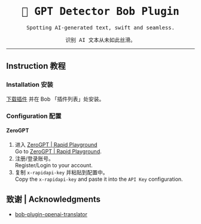 <h1 align='center'>
<samp>🤖 GPT Detector Bob Plugin</samp><br>
</h1>
<p align='center'>
  <samp>Spotting AI-generated text, swift and seamless.</samp>
</p>
<p align='center'>
  <samp>识别 AI 文本从未如此丝滑。</samp>
</p>

---

## Instruction 教程

### Installation 安装

[下载插件](https://github.com/xiaotianxt/bob-plugin-gpt-detector/releases) 并在 Bob 「插件列表」处安装。

### Configuration 配置

#### ZeroGPT

1. 进入 [ZeroGPT | Rapid Playground](https://rapidapi.com/mediarayekme/api/zerogpt/playground)  
   Go to [ZeroGPT | Rapid Playground](https://rapidapi.com/mediarayekme/api/zerogpt/playground).  
2. 注册/登录账号。  
   Register/Login to your account.  
3. 复制 `x-rapidapi-key` 并粘贴到配置中。  
   Copy the `x-rapidapi-key` and paste it into the `API Key` configuration.

## 致谢 | Acknowledgments

- [bob-plugin-openai-translator](https://github.com/openai-translator/bob-plugin-openai-translator)  